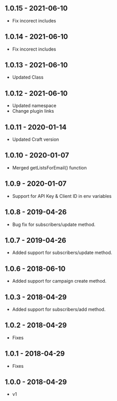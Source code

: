 ## 1.0.15 - 2021-06-10

* Fix incorect includes

## 1.0.14 - 2021-06-10

* Fix incorect includes

## 1.0.13 - 2021-06-10

* Updated Class

## 1.0.12 - 2021-06-10

* Updated namespace
* Change plugin links

## 1.0.11 - 2020-01-14

* Updated Craft version

## 1.0.10 - 2020-01-07

* Merged getListsForEmail() function

## 1.0.9 - 2020-01-07

* Support for API Key & Client ID in env variables

## 1.0.8 - 2019-04-26

* Bug fix for subscribers/update method.

## 1.0.7 - 2019-04-26

* Added support for subscribers/update method.

## 1.0.6 - 2018-06-10

* Added support for campaign create method.

## 1.0.3 - 2018-04-29

* Added support for subscribers/add method.

## 1.0.2 - 2018-04-29

* Fixes

## 1.0.1 - 2018-04-29

* Fixes

## 1.0.0 - 2018-04-29

* v1
